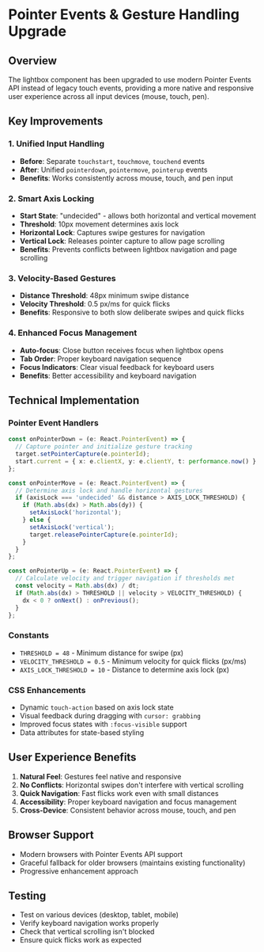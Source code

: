 # Pointer Events & Gesture Handling Upgrade

## Overview
The lightbox component has been upgraded to use modern Pointer Events API instead of legacy touch events, providing a more native and responsive user experience across all input devices (mouse, touch, pen).

## Key Improvements

### 1. Unified Input Handling
- **Before**: Separate `touchstart`, `touchmove`, `touchend` events
- **After**: Unified `pointerdown`, `pointermove`, `pointerup` events
- **Benefits**: Works consistently across mouse, touch, and pen input

### 2. Smart Axis Locking
- **Start State**: "undecided" - allows both horizontal and vertical movement
- **Threshold**: 10px movement determines axis lock
- **Horizontal Lock**: Captures swipe gestures for navigation
- **Vertical Lock**: Releases pointer capture to allow page scrolling
- **Benefits**: Prevents conflicts between lightbox navigation and page scrolling

### 3. Velocity-Based Gestures
- **Distance Threshold**: 48px minimum swipe distance
- **Velocity Threshold**: 0.5 px/ms for quick flicks
- **Benefits**: Responsive to both slow deliberate swipes and quick flicks

### 4. Enhanced Focus Management
- **Auto-focus**: Close button receives focus when lightbox opens
- **Tab Order**: Proper keyboard navigation sequence
- **Focus Indicators**: Clear visual feedback for keyboard users
- **Benefits**: Better accessibility and keyboard navigation

## Technical Implementation

### Pointer Event Handlers
```typescript
const onPointerDown = (e: React.PointerEvent) => {
  // Capture pointer and initialize gesture tracking
  target.setPointerCapture(e.pointerId);
  start.current = { x: e.clientX, y: e.clientY, t: performance.now() };
};

const onPointerMove = (e: React.PointerEvent) => {
  // Determine axis lock and handle horizontal gestures
  if (axisLock === 'undecided' && distance > AXIS_LOCK_THRESHOLD) {
    if (Math.abs(dx) > Math.abs(dy)) {
      setAxisLock('horizontal');
    } else {
      setAxisLock('vertical');
      target.releasePointerCapture(e.pointerId);
    }
  }
};

const onPointerUp = (e: React.PointerEvent) => {
  // Calculate velocity and trigger navigation if thresholds met
  const velocity = Math.abs(dx) / dt;
  if (Math.abs(dx) > THRESHOLD || velocity > VELOCITY_THRESHOLD) {
    dx < 0 ? onNext() : onPrevious();
  }
};
```

### Constants
- `THRESHOLD = 48` - Minimum distance for swipe (px)
- `VELOCITY_THRESHOLD = 0.5` - Minimum velocity for quick flicks (px/ms)
- `AXIS_LOCK_THRESHOLD = 10` - Distance to determine axis lock (px)

### CSS Enhancements
- Dynamic `touch-action` based on axis lock state
- Visual feedback during dragging with `cursor: grabbing`
- Improved focus states with `:focus-visible` support
- Data attributes for state-based styling

## User Experience Benefits

1. **Natural Feel**: Gestures feel native and responsive
2. **No Conflicts**: Horizontal swipes don't interfere with vertical scrolling
3. **Quick Navigation**: Fast flicks work even with small distances
4. **Accessibility**: Proper keyboard navigation and focus management
5. **Cross-Device**: Consistent behavior across mouse, touch, and pen

## Browser Support
- Modern browsers with Pointer Events API support
- Graceful fallback for older browsers (maintains existing functionality)
- Progressive enhancement approach

## Testing
- Test on various devices (desktop, tablet, mobile)
- Verify keyboard navigation works properly
- Check that vertical scrolling isn't blocked
- Ensure quick flicks work as expected
